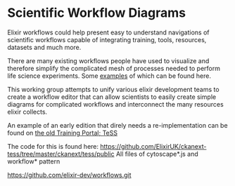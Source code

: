 # Scientific Workflow Diagrams

Elixir workflows could help present easy to understand navigations of scientific workflows capable of integrating training, tools, resources, datasets and much more.

There are many existing workflows people have used to visualize and therefore simplify the complicated mesh of processes needed to perform life science experiments. Some [examples](/examples.md) of which can be found here.

This working group attempts to unify various elixir development teams to create a workflow editor that can allow scientists to easily create simple diagrams for complicated workflows and interconnect the many resources elixir collects. 

An example of an early edition that direly needs a re-implementation can be found on [the old Training Portal; TeSS](http://tess-old.elixir-uk.org) 

The code for this is found here:
https://github.com/ElixirUK/ckanext-tess/tree/master/ckanext/tess/public
All files of cytoscape\*.js and workflow\* pattern

https://github.com/elixir-dev/workflows.git
